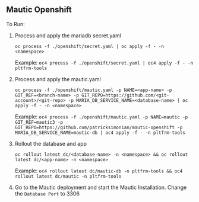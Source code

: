 ## Mautic Openshift

To Run:

1. Process and apply the mariadb secret.yaml

    ```oc process -f ./openshift/secret.yaml | oc apply -f - -n <namespace>```

    Example: ```oc4 process -f ./openshift/secret.yaml | oc4 apply -f - -n pltfrm-tools```

2. Process and apply the mautic.yaml

    ```oc process -f ./openshift/mautic.yaml -p NAME=<app-name> -p GIT_REF=<branch-name> -p GIT_REPO=https://github.com/<git-account>/<git-repo> -p MARIA_DB_SERVICE_NAME=<database-name> | oc apply -f - -n <namespace>```

    Example: ```oc4 process -f ./openshift/mautic.yaml -p NAME=mautic -p GIT_REF=mautic3 -p GIT_REPO=https://github.com/patricksimonian/mautic-openshift -p MARIA_DB_SERVICE_NAME=mautic-db | oc4 apply -f - -n pltfrm-tools```

3. Rollout the database and app

    ```oc rollout latest dc/<database-name> -n <namespace> && oc rollout latest dc/<app-name> -n <namespace>```

    Example: ```oc4 rollout latest dc/mautic-db -n pltfrm-tools && oc4 rollout latest dc/mautic -n pltfrm-tools```
    
4. Go to the Mautic deployment and start the Mautic Installation. Change the ```Database Port``` to 3306

